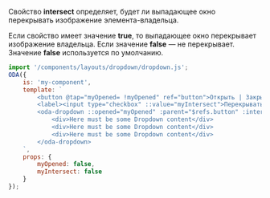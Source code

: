 ﻿Свойство **intersect** определяет, будет ли выпадающее окно перекрывать изображение элемента-владельца.

Если свойство имеет значение **true**, то выпадающее окно перекрывает изображение владельца. Если значение **false** — не перекрывает. Значение **false** используется по умолчанию.

```javascript _run_line_edit_loadoda_[my-component.js]_h=160_
import '/components/layouts/dropdown/dropdown.js';
ODA({
    is: 'my-component',
    template: `
        <button @tap="myOpened= !myOpened" ref="button">Открыть | Закрыть</button>
        <label><input type="checkbox" ::value="myIntersect">Перекрывать владельца</label>
        <oda-dropdown ::opened="myOpened" :parent="$refs.button" :intersect="myIntersect" >
            <div>Here must be some Dropdown content</div>
            <div>Here must be some Dropdown content</div>
            <div>Here must be some Dropdown content</div>
        </oda-dropdown>
    `,
    props: {
        myOpened: false,
        myIntersect: false
    }
});
```

